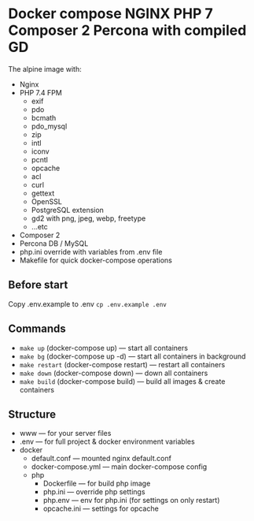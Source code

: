 Docker compose NGINX PHP 7 Composer 2 Percona with compiled GD
=

The alpine image with:
* Nginx
* PHP 7.4 FPM
    * exif    
    * pdo
    * bcmath
    * pdo_mysql
    * zip
    * intl
    * iconv 
    * pcntl
    * opcache
    * acl
    * curl
    * gettext
    * OpenSSL
    * PostgreSQL extension 
    * gd2 with png, jpeg, webp, freetype 
    * ...etc
* Composer 2
* Percona DB / MySQL
* php.ini override with variables from .env file
* Makefile for quick docker-compose operations

Before start
-
Copy .env.example to .env
`cp .env.example .env`

Commands
-
* `make up` (docker-compose up) — start all containers
* `make bg` (docker-compose up -d) — start all containers in background
* `make restart` (docker-compose restart) — restart all containers
* `make down` (docker-compose down) — down all containers
* `make build` (docker-compose build) — build all images & create containers

Structure
-
* www — for your server files
* .env — for full project & docker environment variables
* docker
    * default.conf — mounted nginx default.conf
    * docker-compose.yml — main docker-compose config
    * php
        * Dockerfile — for build php image
        * php.ini — override php settings
        * php.env — env for php.ini (for settings on only restart)
        * opcache.ini — settings for opcache 
